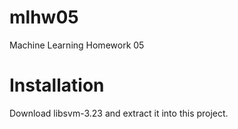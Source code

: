 # mlhw05
Machine Learning Homework 05

# Installation
Download libsvm-3.23 and extract it into this project.
